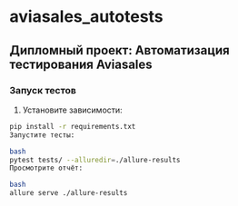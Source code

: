 # aviasales_autotests

## Дипломный проект: Автоматизация тестирования Aviasales

### Запуск тестов
1. Установите зависимости:
```bash
pip install -r requirements.txt
Запустите тесты:

bash
pytest tests/ --alluredir=./allure-results
Просмотрите отчёт:

bash
allure serve ./allure-results
